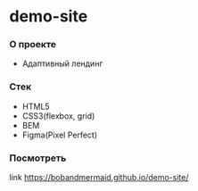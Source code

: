 # demo-site

### О проекте
+ Адаптивный лендинг

### Стек
+ HTML5
+ CSS3(flexbox, grid)
+ BEM
+ Figma(Pixel Perfect)

### Посмотреть 
link https://bobandmermaid.github.io/demo-site/
